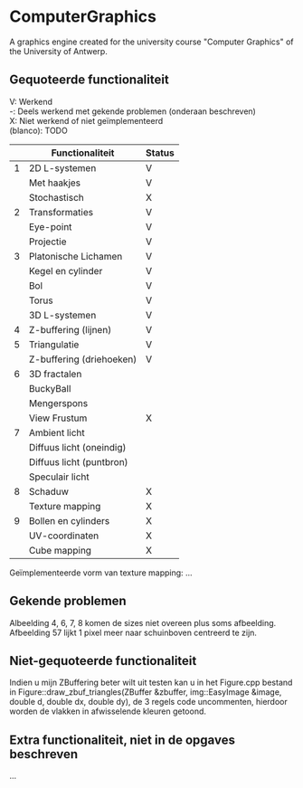 # ComputerGraphics
A graphics engine created for the university course "Computer Graphics" of the University of Antwerp.
## Gequoteerde functionaliteit

V: Werkend  
-: Deels werkend met gekende problemen (onderaan beschreven)  
X: Niet werkend of niet geïmplementeerd  
(blanco): TODO  


|   | Functionaliteit      | Status |
|---|---------------------------|---|
| 1 | 2D L-systemen             |  V |
|   | Met haakjes               | V  |
|   | Stochastisch              |  X |
| 2 | Transformaties            | V  |
|   | Eye-point                 |  V |
|   | Projectie                 |  V |
| 3 | Platonische Lichamen      |  V |
|   | Kegel en cylinder         |  V |
|   | Bol                       | V  |
|   | Torus                     | V  |
|   | 3D L-systemen             | V  |
| 4 | Z-buffering (lijnen)      |  V |
| 5 | Triangulatie              |  V |
|   | Z-buffering (driehoeken)  | V  |
| 6 | 3D fractalen              |   |
|   | BuckyBall                 |   |
|   | Mengerspons               |   |
|   | View Frustum              |  X|
| 7 | Ambient licht             |   |
|   | Diffuus licht (oneindig)  |   |
|   | Diffuus licht (puntbron)  |   |
|   | Speculair licht           |   |
| 8 | Schaduw                   | X  |
|   | Texture mapping           |  X |
| 9 | Bollen en cylinders       |  X |
|   | UV-coordinaten            |  X |
|   | Cube mapping              |  X |

Geïmplementeerde vorm van texture mapping: ...

## Gekende problemen 
Albeelding 4, 6, 7, 8 komen de sizes niet overeen plus soms afbeelding.
Afbeelding 57 lijkt 1 pixel meer naar schuinboven centreerd te zijn.
## Niet-gequoteerde functionaliteit
Indien u mijn ZBuffering beter wilt uit testen kan u in het Figure.cpp bestand in Figure::draw_zbuf_triangles(ZBuffer &zbuffer, img::EasyImage &image, double d, double dx, double dy),
de 3 regels code uncommenten, hierdoor worden de vlakken in afwisselende kleuren getoond.
## Extra functionaliteit, niet in de opgaves beschreven
...
